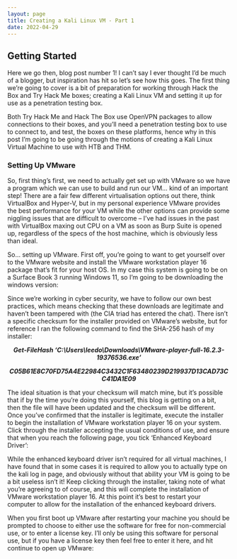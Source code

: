 ```yaml
---
layout: page
title: Creating a Kali Linux VM - Part 1 
date: 2022-04-29
---
```


## Getting Started

Here we go then, blog post number 1! I can’t say I ever thought I’d be much of a blogger, but inspiration has hit so let’s see how this goes. The first thing we’re going to cover is a bit of preparation for working through Hack the Box and Try Hack Me boxes; creating a Kali Linux VM and setting it up for use as a penetration testing box.

Both Try Hack Me and Hack The Box use OpenVPN packages to allow connections to their boxes, and you’ll need a penetration testing box to use to connect to, and test, the boxes on these platforms, hence why in this post I’m going to be going through the motions of creating a Kali Linux Virtual Machine to use with HTB and THM.

### Setting Up VMware

So, first thing’s first, we need to actually get set up with VMware so we have a program which we can use to build and run our VM… kind of an important step! There are a fair few different virtualisation options out there, think VirtualBox and Hyper-V, but in my personal experience VMware provides the best performance for your VM while the other options can provide some niggling issues that are difficult to overcome – I’ve had issues in the past with VirtualBox maxing out CPU on a VM as soon as Burp Suite is opened up, regardless of the specs of the host machine, which is obviously less than ideal.

So… setting up VMware. First off, you’re going to want to get yourself over to the VMware website and install the VMware workstation player 16 package that’s fit for your host OS. In my case this system is going to be on a Surface Book 3 running Windows 11, so I’m going to be downloading the windows version:

[comment]: # (Add workstation player download button image)

Since we’re working in cyber security, we have to follow our own best practices, which means checking that these downloads are legitimate and haven’t been tampered with (the CIA triad has entered the chat). There isn’t a specific checksum for the installer provided on VMware’s website, but for reference I ran the following command to find the SHA-256 hash of my installer:

***<p style="text-align: center;">Get-FileHash ‘C:\Users\leedo\Downloads\VMware-player-full-16.2.3-19376536.exe’</p>***

***<p style="text-align: center;">C05B61E8C70FD75A4E22984C3432C1F63480239D219937D13CAD73CC41DA1E09</p>***

[comment]: # (Add filehash screenshot)

The ideal situation is that your checksum will match mine, but it’s possible that if by the time you’re doing this yourself, this blog is getting on a bit, then the file will have been updated and the checksum will be different. Once you’ve confirmed that the installer is legitimate, execute the installer to begin the installation of VMware workstation player 16 on your system. Click through the installer accepting the usual conditions of use, and ensure that when you reach the following page, you tick ‘Enhanced Keyboard Driver’:

[comment]: # (Add enhanced keyboard screenshot)

While the enhanced keyboard driver isn’t required for all virtual machines, I have found that in some cases it is required to allow you to actually type on the kali log in page, and obviously without that ability your VM is going to be a bit useless isn’t it! Keep clicking through the installer, taking note of what you’re agreeing to of course, and this will complete the installation of VMware workstation player 16. At this point it’s best to restart your computer to allow for the installation of the enhanced keyboard drivers.

When you first boot up VMware after restarting your machine you should be prompted to choose to either use the software for free for non-commercial use, or to enter a license key. I’ll only be using this software for personal use, but if you have a license key then feel free to enter it here, and hit continue to open up VMware:

[comment]: # (Add use vmware for free image)

